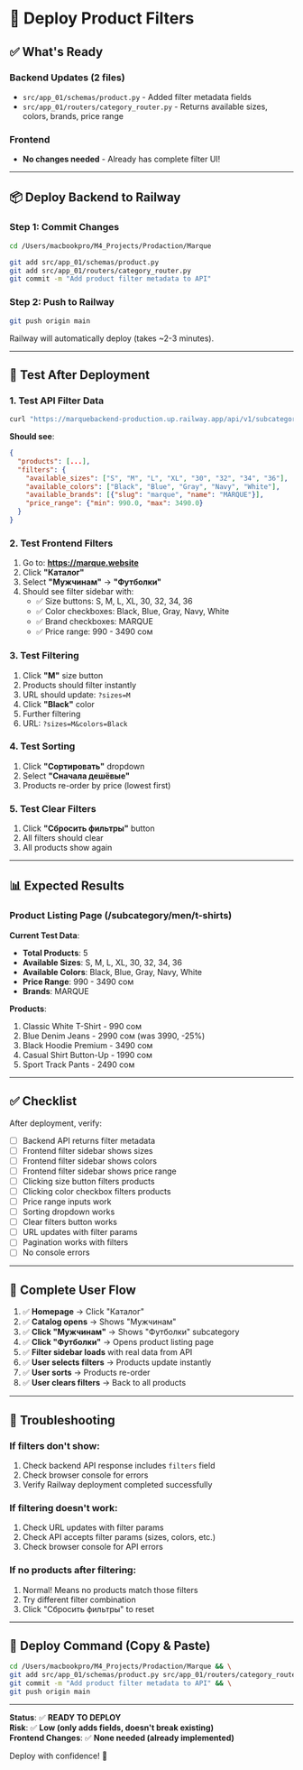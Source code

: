 # 🚀 Deploy Product Filters

## ✅ What's Ready

### Backend Updates (2 files)

- `src/app_01/schemas/product.py` - Added filter metadata fields
- `src/app_01/routers/category_router.py` - Returns available sizes, colors, brands, price range

### Frontend

- **No changes needed** - Already has complete filter UI!

---

## 📦 Deploy Backend to Railway

### Step 1: Commit Changes

```bash
cd /Users/macbookpro/M4_Projects/Prodaction/Marque

git add src/app_01/schemas/product.py
git add src/app_01/routers/category_router.py
git commit -m "Add product filter metadata to API"
```

### Step 2: Push to Railway

```bash
git push origin main
```

Railway will automatically deploy (takes ~2-3 minutes).

---

## 🧪 Test After Deployment

### 1. Test API Filter Data

```bash
curl "https://marquebackend-production.up.railway.app/api/v1/subcategories/t-shirts/products" | json_pp
```

**Should see**:

```json
{
  "products": [...],
  "filters": {
    "available_sizes": ["S", "M", "L", "XL", "30", "32", "34", "36"],
    "available_colors": ["Black", "Blue", "Gray", "Navy", "White"],
    "available_brands": [{"slug": "marque", "name": "MARQUE"}],
    "price_range": {"min": 990.0, "max": 3490.0}
  }
}
```

### 2. Test Frontend Filters

1. Go to: **https://marque.website**
2. Click **"Каталог"**
3. Select **"Мужчинам"** → **"Футболки"**
4. Should see filter sidebar with:
   - ✅ Size buttons: S, M, L, XL, 30, 32, 34, 36
   - ✅ Color checkboxes: Black, Blue, Gray, Navy, White
   - ✅ Brand checkboxes: MARQUE
   - ✅ Price range: 990 - 3490 сом

### 3. Test Filtering

1. Click **"M"** size button
2. Products should filter instantly
3. URL should update: `?sizes=M`
4. Click **"Black"** color
5. Further filtering
6. URL: `?sizes=M&colors=Black`

### 4. Test Sorting

1. Click **"Сортировать"** dropdown
2. Select **"Сначала дешёвые"**
3. Products re-order by price (lowest first)

### 5. Test Clear Filters

1. Click **"Сбросить фильтры"** button
2. All filters should clear
3. All products show again

---

## 📊 Expected Results

### Product Listing Page (/subcategory/men/t-shirts)

**Current Test Data**:

- **Total Products**: 5
- **Available Sizes**: S, M, L, XL, 30, 32, 34, 36
- **Available Colors**: Black, Blue, Gray, Navy, White
- **Price Range**: 990 - 3490 сом
- **Brands**: MARQUE

**Products**:

1. Classic White T-Shirt - 990 сом
2. Blue Denim Jeans - 2990 сом (was 3990, -25%)
3. Black Hoodie Premium - 3490 сом
4. Casual Shirt Button-Up - 1990 сом
5. Sport Track Pants - 2490 сом

---

## ✅ Checklist

After deployment, verify:

- [ ] Backend API returns filter metadata
- [ ] Frontend filter sidebar shows sizes
- [ ] Frontend filter sidebar shows colors
- [ ] Frontend filter sidebar shows price range
- [ ] Clicking size button filters products
- [ ] Clicking color checkbox filters products
- [ ] Price range inputs work
- [ ] Sorting dropdown works
- [ ] Clear filters button works
- [ ] URL updates with filter params
- [ ] Pagination works with filters
- [ ] No console errors

---

## 🎯 Complete User Flow

1. ✅ **Homepage** → Click "Каталог"
2. ✅ **Catalog opens** → Shows "Мужчинам"
3. ✅ **Click "Мужчинам"** → Shows "Футболки" subcategory
4. ✅ **Click "Футболки"** → Opens product listing page
5. ✅ **Filter sidebar loads** with real data from API
6. ✅ **User selects filters** → Products update instantly
7. ✅ **User sorts** → Products re-order
8. ✅ **User clears filters** → Back to all products

---

## 🔧 Troubleshooting

### If filters don't show:

1. Check backend API response includes `filters` field
2. Check browser console for errors
3. Verify Railway deployment completed successfully

### If filtering doesn't work:

1. Check URL updates with filter params
2. Check API accepts filter params (sizes, colors, etc.)
3. Check browser console for API errors

### If no products after filtering:

1. Normal! Means no products match those filters
2. Try different filter combination
3. Click "Сбросить фильтры" to reset

---

## 📝 Deploy Command (Copy & Paste)

```bash
cd /Users/macbookpro/M4_Projects/Prodaction/Marque && \
git add src/app_01/schemas/product.py src/app_01/routers/category_router.py && \
git commit -m "Add product filter metadata to API" && \
git push origin main
```

---

**Status**: ✅ **READY TO DEPLOY**  
**Risk**: ✅ **Low (only adds fields, doesn't break existing)**  
**Frontend Changes**: ✅ **None needed (already implemented)**

Deploy with confidence! 🎯
